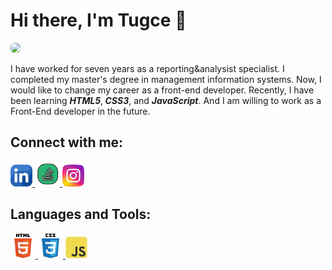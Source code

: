 # Hi there, I'm Tugce 👋
<img src="https://intro.rustbridge.com/img/ferris.gif" style="border-radius:6px" width="200">
<br>
<p>
I have worked for seven years as a reporting&analysist specialist. I completed my master's degree in management information systems. Now, I would like to change my career as a front-end developer. Recently, I have been learning <b><i>HTML5</i></b>,<b><i> CSS3</i></b>, and <i><b>JavaScript</i></b>. And I am willing to work as a Front-End developer in the future.
</p>

## Connect with me:
<p align="left">
    <a href="https://www.linkedin.com/in/tugcevatansevergunduz/" target="_blank"> <img src="linkedin.png" alt="html5" width="35" height="35"/> </a>
    <a href="https://stackoverflow.com/users/18804944/tugce-vatansever-gunduz" target="_blank"> <img src="stack-overflow.png" alt="css3" width="40" height="40"/> </a>
    <a href="https://www.instagram.com/tugce.vtnsvr/?hl=tr" target="_blank"> <img src="instagram.png" alt="javascript" width="35" height="35"/> </a>
   
 </p>

## Languages and Tools:
<p align="left">
    <a href="https://www.w3.org/html/" target="_blank"> <img src="https://raw.githubusercontent.com/devicons/devicon/master/icons/html5/html5-original-wordmark.svg" alt="html5" width="40" height="40"/> </a>
    <a href="https://www.w3schools.com/css/" target="_blank"> <img src="https://raw.githubusercontent.com/devicons/devicon/master/icons/css3/css3-original-wordmark.svg" alt="css3" width="40" height="40"/> </a>
    <a href="https://developer.mozilla.org/en-US/docs/Web/JavaScript" target="_blank"> <img src="https://raw.githubusercontent.com/devicons/devicon/master/icons/javascript/javascript-original.svg" alt="javascript" width="35" height="35" style="border-radius:6px"/> </a>
 </p>



<!--
**TugceVG/TugceVG** is a ✨ _special_ ✨ repository because its `README.md` (this file) appears on your GitHub profile.

Here are some ideas to get you started:

- 🔭 I’m currently working on ...
- 🌱 I’m currently learning ...
- 👯 I’m looking to collaborate on ...
- 🤔 I’m looking for help with ...
- 💬 Ask me about ...
- 📫 How to reach me: ...
- 😄 Pronouns: ...
- ⚡ Fun fact: ...
-->
